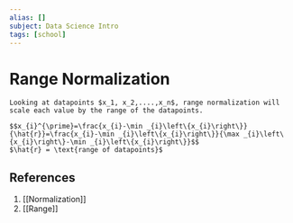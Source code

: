 ```yaml
---
alias: []
subject: Data Science Intro
tags: [school]
---
```

# Range Normalization

```ad-note
Looking at datapoints $x_1, x_2,....,x_n$, range normalization will scale each value by the range of the datapoints.
```

```ad-math
$$x_{i}^{\prime}=\frac{x_{i}-\min _{i}\left\{x_{i}\right\}}{\hat{r}}=\frac{x_{i}-\min _{i}\left\{x_{i}\right\}}{\max _{i}\left\{x_{i}\right\}-\min _{i}\left\{x_{i}\right\}}$$
$\hat{r} = \text{range of datapoints}$
```

## References
1. [[Normalization]]
2. [[Range]]
